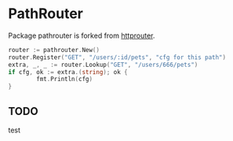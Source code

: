 # PathRouter

Package pathrouter is forked from [httprouter](https://github.com/julienschmidt/httprouter).

```go
router := pathrouter.New()
router.Register("GET", "/users/:id/pets", "cfg for this path")
extra, _, _ := router.Lookup("GET", "/users/666/pets")
if cfg, ok := extra.(string); ok {
		fmt.Println(cfg)
}

```

## TODO

test
